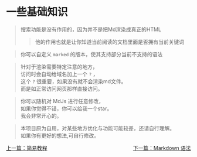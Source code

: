 # 一些基础知识

> 搜索功能是没有作用的，因为并不是把Md渲染成真正的HTML
>
>>他的作用也就是让你知道当前阅读的文档里面是否拥有当前关键词

> 你可以自定义 `marked` 的版本，使其支持部分当前不支持的语法

> 针对于渲染需要特定注意的地方，<br>
访问时会自动给域名加上一个 `?` ，<br>
这个 `?` 很重要，如果没有就不会渲染md文件。<br>
而是如正常访问网页那样直接访问。

> 你可以随机对 MdJs 进行任意修改，<br>
如果你觉得不错，你可以给我一个star。<br>
我会非常开心的。

> 本项目原为自用，对某些地方优化与功能可能较差，还请自行理解。<br>
如果你有更好的想法,可自行修改。<br>

<a href="教程/教程.md" style="float:left;">上一篇：简易教程</a>
<a href="教程/Markdown 语法.md" style="float:right;">下一篇：Markdown 语法</a>